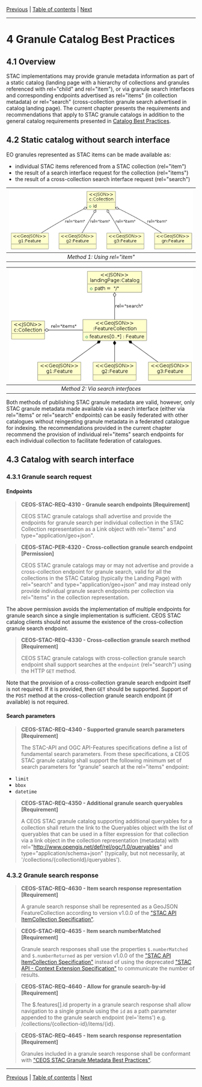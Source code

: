 [Previous](best-practices.md) | [Table of contents](README.md) | [Next](collection-catalogs.md)
***
# 4 Granule Catalog Best Practices

[//]: # (this is a comment)

## 4.1 Overview

STAC implementations may provide granule metadata information as part of a static catalog (landing page with a hierarchy of collections and granules referenced with rel="child" and rel="item"), or via granule search interfaces and corresponding endpoints advertised as rel="items" (in collection metadata) or rel="search" (cross-collection granule search advertised in catalog landing page).  The current chapter presents the requirements and recommendations that apply to STAC granule catalogs in addition to the general catalog requirements presented in [Catalog Best Practices](best-practices.md#32-catalog-best-practices).

## 4.2 Static catalog without search interface

EO granules represented as STAC items can be made available as:
- individual STAC items referenced from a STAC collection (rel="item")
- the result of a search interface request for the collection (rel="items")
- the result of a cross-collection search interface request (rel="search")

| ![Static catalog](./figures/objects-granule-catalog-item.png "Nested catalogs and collections") |
|:--:| 
| *Method 1: Using rel="item"* |

| ![Search result](./figures/objects-granule-catalog-items.png "List of collections") |
|:--:| 
| *Method 2: Via search interfaces* |


Both methods of publishing STAC granule metadata are valid, however, only STAC granule metadata made available via a search interface (either via rel="items" or rel="search" endpoints) can be easily federated with other catalogues without reingesting granule metadata in a federated catalogue for indexing. the recommendations provided in the current chapter recommend the provision of individual rel="items" search endpoints for each individual collection to facilitate federation of catalogues.


## 4.3 Catalog with search interface

### 4.3.1 Granule search request

#### Endpoints



> **CEOS-STAC-REQ-4310 - Granule search endpoints [Requirement]**<a name="BP-4310"></a>
>
> CEOS STAC granule catalogs shall advertise and provide the endpoints for granule search per individual collection in the STAC Collection representation as a Link object with rel="items" and type="application/geo+json".

> **CEOS-STAC-PER-4320 - Cross-collection granule search endpoint [Permission]**<a name="BP-4320"></a>
>
> CEOS STAC granule catalogs may or may not advertise and provide a cross-collection endpoint for granule search, valid for all the collections in the STAC Catalog (typically the Landing Page) with rel="search" and type="application/geo+json" and may instead only provide individual granule search endpoints per collection via rel="items" in the collection representation. 

The above permission avoids the implementation of multiple endpoints for granule search since a single implementation is sufficient.  CEOS STAC catalog clients should not assume the existence of the cross-collection granule search endpoint.

> **CEOS-STAC-REQ-4330 - Cross-collection granule search method [Requirement]**<a name="BP-4330"></a>
>
> CEOS STAC granule catalogs with cross-collection granule search endpoint shall support searches at the `endpoint` (rel="search") using the HTTP `GET` method.

Note that the provision of a cross-collection granule search endpoint itself is not required.  If it is provided, then `GET` should be supported.  Support of the `POST` method at the cross-collection granule search endpoint (if available) is not required.


#### Search parameters


> **CEOS-STAC-REQ-4340 - Supported granule search parameters [Requirement]**<a name="BP-4340"></a>
>
> The STAC-API and OGC API-Features specifications define a list of fundamental search parameters.  From these specifications, a CEOS STAC granule catalog shall support the following minimum set of search parameters for “granule” search at the rel="items" endpoint:
- `limit`  
- `bbox` 
- `datetime`

> **CEOS-STAC-REQ-4350 - Additional granule search queryables [Requirement]**<a name="BP-4350"></a>
>
> A CEOS STAC granule catalog supporting additional queryables for a collection shall return the link to the Queryables object with the list of queryables that can be used in a filter expression for that collection via a link object in the collection representation (metadata) with rel="http://www.opengis.net/def/rel/ogc/1.0/queryables" and type="application/schema+json" (typically, but not necessarily, at '/collections/{collectionId}/queryables').

### 4.3.2 Granule search response


> **CEOS-STAC-REQ-4630 - Item search response representation [Requirement]**<a name="BP-4630"></a>
>
> A granule search response shall be represented as a GeoJSON FeatureCollection according to version v1.0.0 of the ["STAC API ItemCollection Specification"](https://github.com/radiantearth/stac-api-spec/blob/master/fragments/itemcollection/README.md).

> **CEOS-STAC-REQ-4635 - Item search numberMatched [Requirement]**<a name="BP-4635"></a>
>
> Granule search responses shall use the properties `$.numberMatched` and `$.numberReturned` as per version v1.0.0 of the ["STAC API ItemCollection Specification"](https://github.com/radiantearth/stac-api-spec/blob/master/fragments/itemcollection/README.md) instead of using the deprecated ["STAC API - Context Extension Specification"](https://github.com/stac-api-extensions/context) to communicate the number of results.

> **CEOS-STAC-REQ-4640 - Allow for granule search-by-id [Requirement]**<a name="BP-4640"></a>
>
> The $.features[].id property in a granule search response shall allow navigation to a single granule using the `id` as a path parameter appended to the granule search endpoint (rel='items') e.g. /collections/{collection-id}/items/{id}. 


> **CEOS-STAC-REQ-4645 - Item search response representation [Requirement]**<a name="BP-4645"></a>
>
> Granules included in a granule search response shall be conformant with ["CEOS STAC Granule Metadata Best Practices"](granule-metadata.md).


***
[Previous](best-practices.md) | [Table of contents](README.md) | [Next](collection-catalogs.md)
